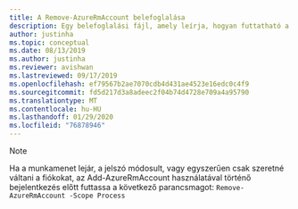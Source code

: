 ```yaml
---
title: A Remove-AzureRmAccount belefoglalása
description: Egy belefoglalási fájl, amely leírja, hogyan futtatható a Remove-AzureRmAccount.
author: justinha
ms.topic: conceptual
ms.date: 08/13/2019
ms.author: justinha
ms.reviewer: avishwan
ms.lastreviewed: 09/17/2019
ms.openlocfilehash: ef79567b2ae7070cdb4d431ae4523e16edc0c4f9
ms.sourcegitcommit: fd5d217d3a8adeec2f04b74d4728e709a4a95790
ms.translationtype: MT
ms.contentlocale: hu-HU
ms.lasthandoff: 01/29/2020
ms.locfileid: "76878946"
---
```

>[!Note]
>Ha a munkamenet lejár, a jelszó módosult, vagy egyszerűen csak szeretné váltani a fiókokat, az Add-AzureRmAccount használatával történő bejelentkezés előtt futtassa a következő parancsmagot: `Remove-AzureRmAccount -Scope Process`
